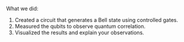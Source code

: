 What we did:

1. Created a circuit that generates a Bell state using controlled gates.
2. Measured the qubits to observe quantum correlation.
3. Visualized the results and explain your observations.

